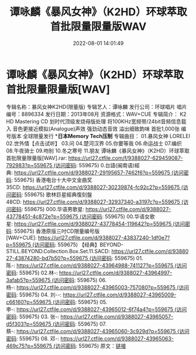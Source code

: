﻿---
title: 谭咏麟《暴风女神》（K2HD）环球萃取首批限量限量版WAV
date: 2022-08-01 14:01:49
categories: WAV车载音乐、镜像
tags: 华语中文
---
# 谭咏麟《暴风女神》（K2HD）环球萃取首批限量限量版[WAV]

专辑名称：暴风女神K2HD(限量版)
专辑艺人：谭咏麟
发行公司：环球唱片
唱片编号：8896334
发行日期：2013年08月
资源格式：WAV+CUE
专辑简介：
K2 HD Mastering CD
划时代顶级发烧母版处理
将100KHz宽频带/24bit音频信息载入
音色更接近模拟(Analogue)声效
强劲动态音效 溢出细致韵味
首批1,000张 编号版本 全球限量发行
***日本Memory Tech压制**
专辑曲目：
01.暴风女神 LORELEI
02.世外情【点击试听】
03.问
04.楚河汉界
05.你要等我
06.命运战士
07.编织
08.午夜骑士
09.吻别
10.冬之寒号
11.朋友
谭咏麟《暴风女神》（K2HD）环球萃取首批限量限量版[WAV].rar: https://url27.ctfile.com/f/9388027-629459087-792983?p=559675 (访问密码:
559675)
0.台語(闽南语)經典: https://url27.ctfile.com/d/9388027-29195657-7462f6?p=559675 (访问密码:
559675)
香港电台十大中文金曲奖 35CD: https://url27.ctfile.com/d/9388027-30239874-fc92c2?p=559675 (访问密码:
559675)
歌林巨星經典復刻盤48CD: https://url27.ctfile.com/d/9388027-32937340-a3197c?p=559675 (访问密码:
559675)
000.华语男歌星: https://url27.ctfile.com/d/9388027-43778451-4c872e?p=559675 (访问密码:
559675)
00.华语女歌星: https://url27.ctfile.com/d/9388027-43778454-119642?p=559675 (访问密码:
559675)
香港原版三吋CD限量编号版[WAV+CUE]: https://url27.ctfile.com/d/9388027-43837240-1df0e7?p=559675 (访问密码:
559675)
【经典】BEYOND-STILL.BEYOND.Collection.Box.Set.11.SACD: https://url27.ctfile.com/d/9388027-43874280-bd7b50?p=559675 (访问密码:
559675)
01.陈-: https://url27.ctfile.com/d/9388027-43964988-741127?p=559675 (访问密码:
559675)
02.林-: https://url27.ctfile.com/d/9388027-43964997-3afab5?p=559675 (访问密码:
559675)
06. 杨-: https://url27.ctfile.com/d/9388027-43965003-757080?p=559675 (访问密码:
559675)
04. 刘--: https://url27.ctfile.com/d/9388027-43965009-c66160?p=559675 (访问密码:
559675)
05. 李-: https://url27.ctfile.com/d/9388027-43965012-6f74a4?p=559675 (访问密码:
559675)
03. 张-: https://url27.ctfile.com/d/9388027-43965057-d5f303?p=559675 (访问密码:
559675)
07. 蔡-: https://url27.ctfile.com/d/9388027-43965060-3c929d?p=559675 (访问密码:
559675)
08. 邓-: https://url27.ctfile.com/d/9388027-43965063-469c75?p=559675 (访问密码:
559675)
原文：[链接](https://blog.sina.com.cn/s/blog_1647c7e7601030yn6.html)